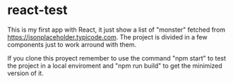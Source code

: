 # react-test

This is my first app with React, it just show a list of "monster" fetched from https://jsonplaceholder.typicode.com.
The project is divided in a few components just to work arround with them.

If you clone this proyect remember to use the command "npm start" to test the project in a local enviroment and "npm run build" to get the minimized version of it.
